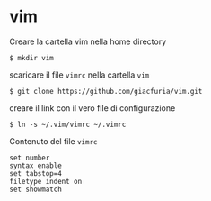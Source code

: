 # vim

Creare la cartella vim nella home directory
```
$ mkdir vim
```
scaricare il file `vimrc` nella cartella `vim`
```
$ git clone https://github.com/giacfuria/vim.git
```
creare il link con il vero file di configurazione
```
$ ln -s ~/.vim/vimrc ~/.vimrc
```
Contenuto del file `vimrc`
```vim
set number
syntax enable
set tabstop=4
filetype indent on
set showmatch
```
